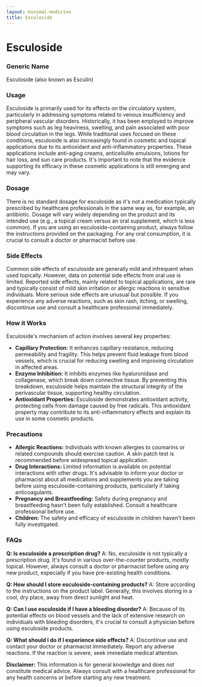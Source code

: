 ```yaml
---
layout: minimal-medicine
title: Esculoside
---
```


# Esculoside
### Generic Name
Esculoside (also known as Esculin)

### Usage
Esculoside is primarily used for its effects on the circulatory system, particularly in addressing symptoms related to venous insufficiency and peripheral vascular disorders.  Historically, it has been employed to improve symptoms such as leg heaviness, swelling, and pain associated with poor blood circulation in the legs. While traditional uses focused on these conditions, esculoside is also increasingly found in cosmetic and topical applications due to its antioxidant and anti-inflammatory properties.  These applications include anti-aging creams, anticellulite emulsions, lotions for hair loss, and sun care products.  It's important to note that the evidence supporting its efficacy in these cosmetic applications is still emerging and may vary.

### Dosage
There is no standard dosage for esculoside as it's not a medication typically prescribed by healthcare professionals in the same way as, for example, an antibiotic.  Dosage will vary widely depending on the product and its intended use (e.g., a topical cream versus an oral supplement, which is less common).  If you are using an esculoside-containing product, always follow the instructions provided on the packaging. For any oral consumption, it is crucial to consult a doctor or pharmacist before use.

### Side Effects
Common side effects of esculoside are generally mild and infrequent when used topically. However, data on potential side effects from oral use is limited.  Reported side effects, mainly related to topical applications, are rare and typically consist of mild skin irritation or allergic reactions in sensitive individuals.  More serious side effects are unusual but possible.  If you experience any adverse reactions, such as skin rash, itching, or swelling, discontinue use and consult a healthcare professional immediately.

### How it Works
Esculoside's mechanism of action involves several key properties:
* **Capillary Protection:** It enhances capillary resistance, reducing permeability and fragility. This helps prevent fluid leakage from blood vessels, which is crucial for reducing swelling and improving circulation in affected areas.
* **Enzyme Inhibition:** It inhibits enzymes like hyaluronidase and collagenase, which break down connective tissue. By preventing this breakdown, esculoside helps maintain the structural integrity of the perivascular tissue, supporting healthy circulation.
* **Antioxidant Properties:**  Esculoside demonstrates antioxidant activity, protecting cells from damage caused by free radicals. This antioxidant property may contribute to its anti-inflammatory effects and explain its use in some cosmetic products.

### Precautions
* **Allergic Reactions:** Individuals with known allergies to coumarins or related compounds should exercise caution. A skin patch test is recommended before widespread topical application.
* **Drug Interactions:** Limited information is available on potential interactions with other drugs. It's advisable to inform your doctor or pharmacist about all medications and supplements you are taking before using esculoside-containing products, particularly if taking anticoagulants.
* **Pregnancy and Breastfeeding:**  Safety during pregnancy and breastfeeding hasn't been fully established. Consult a healthcare professional before use.
* **Children:** The safety and efficacy of esculoside in children haven't been fully investigated.


### FAQs

**Q: Is esculoside a prescription drug?**
A: No, esculoside is not typically a prescription drug.  It's found in various over-the-counter products, mostly topical.  However, always consult a doctor or pharmacist before using any new product, especially if you have pre-existing health conditions.

**Q: How should I store esculoside-containing products?**
A: Store according to the instructions on the product label.  Generally, this involves storing in a cool, dry place, away from direct sunlight and heat.

**Q: Can I use esculoside if I have a bleeding disorder?**
A:  Because of its potential effects on blood vessels and the lack of extensive research on individuals with bleeding disorders, it's crucial to consult a physician before using esculoside products.

**Q: What should I do if I experience side effects?**
A: Discontinue use and contact your doctor or pharmacist immediately.  Report any adverse reactions.  If the reaction is severe, seek immediate medical attention.

**Disclaimer:**  This information is for general knowledge and does not constitute medical advice. Always consult with a healthcare professional for any health concerns or before starting any new treatment.
